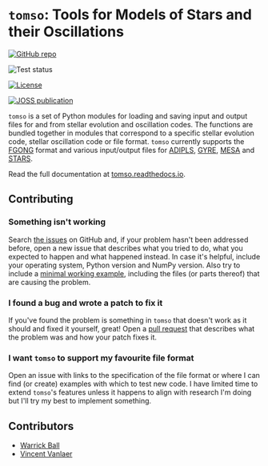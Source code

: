 # `tomso`: Tools for Models of Stars and their Oscillations

[![GitHub repo](https://img.shields.io/badge/GitHub-warrickball%2Ftomso-blue.svg)](https://github.com/warrickball/tomso)

![Test status](https://github.com/warrickball/tomso/actions/workflows/pytest.yml/badge.svg)

[![License](https://img.shields.io/badge/license-MIT-orange.svg?style=flat)](https://github.com/warrickball/tomso/blob/main/LICENSE)

[![JOSS publication](https://joss.theoj.org/papers/10.21105/joss.04343/status.svg)](https://joss.theoj.org/papers/10.21105/joss.04343)

`tomso` is a set of Python modules for loading and saving input and
output files for and from stellar evolution and oscillation codes.
The functions are bundled together in modules that correspond to a
specific stellar evolution code, stellar oscillation code or file
format.  `tomso` currently supports the
[FGONG](http://www.astro.up.pt/corot/ntools/docs/CoRoT_ESTA_Files.pdf)
format and various input/output files for
[ADIPLS](http://users-phys.au.dk/jcd/adipack.n/),
[GYRE](https://gyre.readthedocs.io/),
[MESA](https://docs.mesastar.org) and
[STARS](https://www.ast.cam.ac.uk/~stars).

Read the full documentation at
[tomso.readthedocs.io](https://tomso.readthedocs.io).

## Contributing

### Something isn't working

Search [the issues](https://github.com/warrickball/tomso/issues?q=is%3Aissue)
on GitHub and, if your problem hasn't been addressed before, open a
new issue that describes what you tried to do, what you expected to
happen and what happened instead.  In case it's helpful, include your
operating system, Python version and NumPy version.  Also try to
include a [minimal working
example](https://stackoverflow.com/help/minimal-reproducible-example),
including the files (or parts thereof) that are causing the problem.

### I found a bug and wrote a patch to fix it

If you've found the problem is something in `tomso` that doesn't work as it
should and fixed it yourself, great!  Open a [pull request](https://github.com/warrickball/tomso/pulls)
that describes what the problem was and how your patch fixes it.

### I want `tomso` to support my favourite file format

Open an issue with links to the specification of the file format or
where I can find (or create) examples with which to test new code.  I
have limited time to extend `tomso`'s features unless it happens to
align with research I'm doing but I'll try my best to implement
something.

## Contributors
* [Warrick Ball](https://warrickball.gitlab.io)
* [Vincent Vanlaer](https://github.com/VincentVanlaer)
